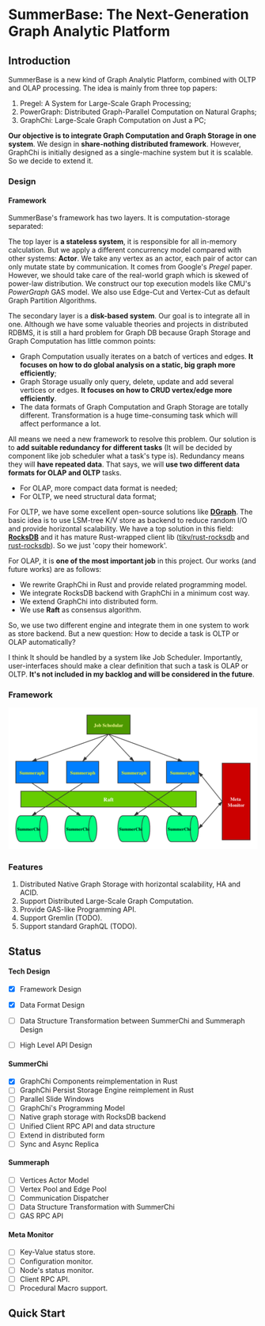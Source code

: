 # SummerBase: The Next-Generation Graph Analytic Platform
## Introduction

SummerBase is a new kind of Graph Analytic Platform, combined with OLTP and OLAP processing. The idea is mainly from three top papers:

1. Pregel: A System for Large-Scale Graph Processing;
2. PowerGraph: Distributed Graph-Parallel Computation on Natural Graphs;
3. GraphChi:  Large-Scale Graph Computation on Just a PC;

**Our objective is to integrate Graph Computation and Graph Storage in one system**. We design in **share-nothing distributed framework**. However, GraphChi is initially designed as a single-machine system but it is scalable. So we decide to extend it. 

### Design

#### Framework

SummerBase's framework has two layers. It is computation-storage separated:  

The top layer is **a stateless system**, it is responsible for all in-memory calculation. But we apply a different concurrency model compared with other systems: **Actor**. We take any vertex as an actor, each pair of actor can only mutate state by communication. It comes from Google's *Pregel* paper. However, we should take care of the real-world graph which is skewed of power-law distribution. We construct our top execution models like CMU's *PowerGraph* GAS model. We also use Edge-Cut and Vertex-Cut as default Graph Partition Algorithms.

The secondary layer is a **disk-based system**. Our goal is to integrate all in one. Although we have some valuable theories and projects in distributed RDBMS, it is still a hard problem for Graph DB because Graph Storage and Graph Computation has little common points: 

* Graph Computation usually iterates on a batch of vertices and edges. **It focuses on how to do global analysis on a static, big graph more efficiently**;
* Graph Storage usually only query, delete, update and add several vertices or edges. **It focuses on how to CRUD vertex/edge more efficiently**.
* The data formats of Graph Computation and Graph Storage are totally different. Transformation is a huge time-consuming task which will affect performance a lot. 

All means we need a new framework to resolve this problem. Our solution is to **add suitable redundancy for different tasks** (It will be decided by component like job scheduler what a task's type is). Redundancy means they will **have repeated data**. That says, we will **use two different data formats for OLAP and OLTP** tasks. 

* For OLAP, more compact data format is needed;
* For OLTP, we need structural data format;

For OLTP, we have some excellent open-source solutions like [**DGraph**](https://github.com/dgraph-io/dgraph). The basic idea is to use LSM-tree K/V store as backend to reduce random I/O and provide horizontal scalability. We have a top solution in this field: [**RocksDB**](https://github.com/facebook/rocksdb/) and it has mature Rust-wrapped client lib ([tikv/rust-rocksdb](https://github.com/tikv/rust-rocksdb) and [rust-rocksdb](https://github.com/rust-rocksdb/rust-rocksdb)). So we just 'copy their homework'. 

For OLAP, it is **one of the most important job** in this project. Our works (and future works) are as follows:

* We rewrite GraphChi in Rust and provide related programming model.
* We integrate RocksDB backend with GraphChi in a minimum cost way.
* We extend GraphChi into distributed form.
* We use **Raft** as consensus algorithm.

So, we use two different engine and integrate them in one system to work as store backend. But a new question: How to decide a task is OLTP or OLAP automatically?

I think It should be handled by a system like Job Scheduler. Importantly, user-interfaces should make a clear definition that such a task is OLAP or OLTP. **It's not included in my backlog and will be considered in the future**. 

### Framework

![SummerBase](SummerBase_Framework.jpg)

### Features

1. Distributed Native Graph Storage with horizontal scalability, HA and ACID. 
2. Support Distributed Large-Scale Graph Computation.
3. Provide GAS-like Programming API.
4. Support Gremlin (TODO).  
5. Support standard GraphQL (TODO).  

## Status

#### Tech Design

- [x] Framework Design

- [x] Data Format Design

- [ ] Data Structure Transformation between SummerChi and Summeraph Design

- [ ] High Level API Design

#### SummerChi

- [x] GraphChi Components reimplementation in Rust
- [ ] GraphChi Persist Storage Engine reimplement in Rust
- [ ] Parallel Slide Windows
- [ ] GraphChi's Programming Model
- [ ] Native graph storage with RocksDB backend
- [ ] Unified Client RPC API and data structure
- [ ] Extend in distributed form
- [ ] Sync and Async Replica

#### Summeraph

- [ ] Vertices Actor Model
- [ ] Vertex Pool and Edge Pool
- [ ] Communication Dispatcher
- [ ] Data Structure Transformation with SummerChi
- [ ] GAS RPC API

#### Meta Monitor

- [ ] Key-Value status store.
- [ ] Configuration monitor.
- [ ] Node's status monitor.
- [ ] Client RPC API. 
- [ ] Procedural Macro support.

## Quick Start





